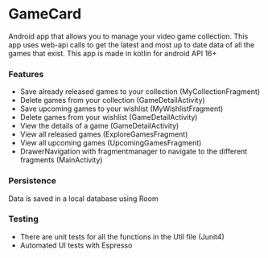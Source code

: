 # GameCard
Android app that allows you to manage your video game collection. This app uses web-api calls to get the latest and most up to date data of all the games that exist. This app is made in kotlin for android API 16+

### Features
  - Save already released games to your collection (MyCollectionFragment)
  - Delete games from your collection (GameDetailActivity)
  - Save upcoming games to your wishlist (MyWishlistFragment)
  - Delete games from your wishlist (GameDetailActivity)
  - View the details of a game (GameDetailActivity)
  - View all released games (ExploreGamesFragment)
  - View all upcoming games (UpcomingGamesFragment)
  - DrawerNavigation with fragmentmanager to navigate to the different fragments  (MainActivity)

### Persistence
Data is saved in a local database using Room

### Testing
  - There are unit tests for all the functions in the Util file (Junit4)
  - Automated UI tests with Espresso
